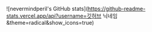 
![nevermindperil's GitHub stats](https://github-readme-stats.vercel.app/api?username=깃허브 닉네임&theme=radical&show_icons=true)
